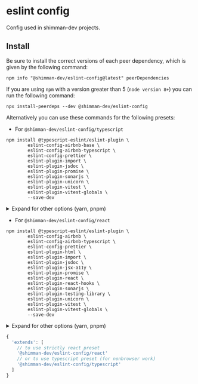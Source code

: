 # eslint config

Config used in shimman-dev projects.

## Install

Be sure to install the correct versions of each peer dependency, which is given
by the following command:

```shell
npm info "@shimman-dev/eslint-config@latest" peerDependencies
```

If you are using `npm` with a version greater than 5 (`node version 8+`) you can
run the following command:

```shell
npx install-peerdeps --dev @shimman-dev/eslint-config
```

Alternatively you can use these commands for the following presets:

- For `@shimman-dev/eslint-config/typescript`

```shell
npm install @typescript-eslint/eslint-plugin \
	    eslint-config-airbnb-base \
	    eslint-config-airbnb-typescript \
	    eslint-config-prettier \
	    eslint-plugin-import \
	    eslint-plugin-jsdoc \
	    eslint-plugin-promise \
	    eslint-plugin-sonarjs \
	    eslint-plugin-unicorn \
	    eslint-plugin-vitest \
	    eslint-plugin-vitest-globals \
	    --save-dev
```

<details>
  <summary>Expand for other options (yarn, pnpm)</summary>
  
```shell
yarn add @typescript-eslint/eslint-plugin \
	 eslint-config-airbnb-base \
	 eslint-config-airbnb-typescript \
	 eslint-config-prettier \
	 eslint-plugin-import \
	 eslint-plugin-jsdoc \
	 eslint-plugin-promise \
	 eslint-plugin-sonarjs \
	 eslint-plugin-unicorn \
	 eslint-plugin-vitest \
	 eslint-plugin-vitest-globals \
	 --dev
```

```shell
pnpm add @typescript-eslint/eslint-plugin \
	 eslint-config-airbnb-base \
	 eslint-config-airbnb-typescript \
	 eslint-config-prettier \
	 eslint-plugin-import \
	 eslint-plugin-jsdoc \
	 eslint-plugin-promise \
	 eslint-plugin-sonarjs \
	 eslint-plugin-unicorn \
	 eslint-plugin-vitest \
	 eslint-plugin-vitest-globals \
	 --save-dev
```
</details>

- For `@shimman-dev/eslint-config/react`

```shell
npm install @typescript-eslint/eslint-plugin \
	    eslint-config-airbnb \
	    eslint-config-airbnb-typescript \
	    eslint-config-prettier \
	    eslint-plugin-html \
	    eslint-plugin-import \
	    eslint-plugin-jsdoc \
	    eslint-plugin-jsx-a11y \
	    eslint-plugin-promise \
	    eslint-plugin-react \
	    eslint-plugin-react-hooks \
	    eslint-plugin-sonarjs \
	    eslint-plugin-testing-library \
	    eslint-plugin-unicorn \
	    eslint-plugin-vitest \
	    eslint-plugin-vitest-globals \
	    --save-dev
```

<details>
  <summary>Expand for other options (yarn, pnpm)</summary>

```shell
yarn add @typescript-eslint/eslint-plugin \
	eslint-config-airbnb \
	eslint-config-airbnb-typescript \
	eslint-config-prettier \
	eslint-plugin-html \
	eslint-plugin-import \
	eslint-plugin-jsdoc \
	eslint-plugin-jsx-a11y \
	eslint-plugin-promise \
	eslint-plugin-react \
	eslint-plugin-react-hooks \
	eslint-plugin-sonarjs \
	eslint-plugin-testing-library \
	eslint-plugin-unicorn \
	eslint-plugin-vitest \
	eslint-plugin-vitest-globals \
	--dev
```

```shell
pnpm add @typescript-eslint/eslint-plugin \
	 eslint-config-airbnb \
	 eslint-config-airbnb-typescript \
	 eslint-config-prettier \
	 eslint-plugin-html \
	 eslint-plugin-import \
	 eslint-plugin-jsdoc \
	 eslint-plugin-jsx-a11y \
	 eslint-plugin-promise \
	 eslint-plugin-react \
	 eslint-plugin-react-hooks \
	 eslint-plugin-sonarjs \
	 eslint-plugin-testing-library \
	 eslint-plugin-unicorn \
	 eslint-plugin-vitest \
	 eslint-plugin-vitest-globals \
	 --save-dev
```
</details>

```js
{
  'extends': [
    // to use strictly react preset
    '@shimman-dev/eslint-config/react'
    // or to use typescript preset (for nonbrowser work)
    '@shimman-dev/eslint-config/typescript'
  ]
}
```
